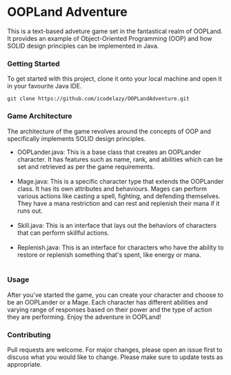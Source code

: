 # OOPLand Adventure

This is a text-based adveture game set in the fantastical realm of OOPLand. It provides an example of Object-Oriented
Programming (OOP) and how SOLID design principles can be implemented in Java.

### Getting Started

To get started with this project, clone it onto your local machine and open it in your favourite Java IDE.

```git
git clone https://github.com/icodelazy/OOPLandAdventure.git
```

### Game Architecture

The architecture of the game revolves around the concepts of OOP and specifically implements SOLID design principles.

- OOPLander.java: This is a base class that creates an OOPLander character. It has features such as name, rank, and
  abilities which can be set and retrieved as per the game requirements.
  <br></br>
- Mage.java: This is a specific character type that extends the OOPLander class. It has its own attributes and
  behaviours. Mages can perform various actions like casting a spell, fighting, and defending themselves. They have a
  mana restriction and can rest and replenish their mana if it runs out.
  <br></br>
- Skill.java: This is an interface that lays out the behaviors of characters that can perform skillful actions.
  <br></br>
- Replenish.java: This is an interface for characters who have the ability to restore or replenish something that's
  spent, like energy or mana.
  <br></br>

### Usage

After you've started the game, you can create your character and choose to be an OOPLander or a Mage. Each character has
different abilities and varying range of responses based on their power and the type of action they are performing.
Enjoy the adventure in OOPLand!

### Contributing

Pull requests are welcome. For major changes, please open an issue first to discuss what you would like to change.
Please make sure to update tests as appropriate.